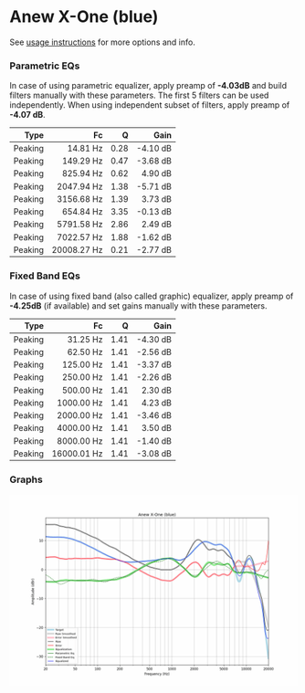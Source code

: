 # Anew X-One (blue)
See [usage instructions](https://github.com/jaakkopasanen/AutoEq#usage) for more options and info.

### Parametric EQs
In case of using parametric equalizer, apply preamp of **-4.03dB** and build filters manually
with these parameters. The first 5 filters can be used independently.
When using independent subset of filters, apply preamp of **-4.07 dB**.

| Type    | Fc          |    Q | Gain     |
|--------:|------------:|-----:|---------:|
| Peaking | 14.81 Hz    | 0.28 | -4.10 dB |
| Peaking | 149.29 Hz   | 0.47 | -3.68 dB |
| Peaking | 825.94 Hz   | 0.62 | 4.90 dB  |
| Peaking | 2047.94 Hz  | 1.38 | -5.71 dB |
| Peaking | 3156.68 Hz  | 1.39 | 3.73 dB  |
| Peaking | 654.84 Hz   | 3.35 | -0.13 dB |
| Peaking | 5791.58 Hz  | 2.86 | 2.49 dB  |
| Peaking | 7022.57 Hz  | 1.88 | -1.62 dB |
| Peaking | 20008.27 Hz | 0.21 | -2.77 dB |

### Fixed Band EQs
In case of using fixed band (also called graphic) equalizer, apply preamp of **-4.25dB**
(if available) and set gains manually with these parameters.

| Type    | Fc          |    Q | Gain     |
|--------:|------------:|-----:|---------:|
| Peaking | 31.25 Hz    | 1.41 | -4.30 dB |
| Peaking | 62.50 Hz    | 1.41 | -2.56 dB |
| Peaking | 125.00 Hz   | 1.41 | -3.37 dB |
| Peaking | 250.00 Hz   | 1.41 | -2.26 dB |
| Peaking | 500.00 Hz   | 1.41 | 2.30 dB  |
| Peaking | 1000.00 Hz  | 1.41 | 4.23 dB  |
| Peaking | 2000.00 Hz  | 1.41 | -3.46 dB |
| Peaking | 4000.00 Hz  | 1.41 | 3.50 dB  |
| Peaking | 8000.00 Hz  | 1.41 | -1.40 dB |
| Peaking | 16000.01 Hz | 1.41 | -3.08 dB |

### Graphs
![](./Anew%20X-One%20(blue).png)